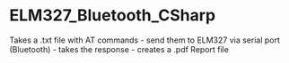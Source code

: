 # ELM327_Bluetooth_CSharp
Takes a .txt file with AT commands - send them to ELM327 via serial port (Bluetooth) - takes the response - creates a .pdf Report file
